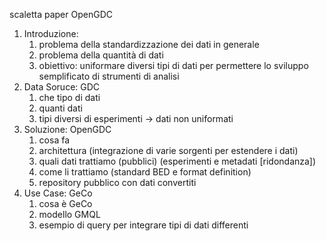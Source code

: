 scaletta paper OpenGDC

1. Introduzione: 
   1. problema della standardizzazione dei dati in generale
   2. problema della quantità di dati
   3. obiettivo: uniformare diversi tipi di dati per permettere lo sviluppo semplificato di strumenti di analisi
2. Data Soruce: GDC
   1. che tipo di dati
   2. quanti dati
   3. tipi diversi di esperimenti -> dati non uniformati
3. Soluzione: OpenGDC
   1. cosa fa
   2. architettura (integrazione di varie sorgenti per estendere i dati)
   3. quali dati trattiamo (pubblici) (esperimenti e metadati [ridondanza])
   4. come li trattiamo (standard BED e format definition)
   5. repository pubblico con dati convertiti
4. Use Case: GeCo
   1. cosa è GeCo
   2. modello GMQL
   3. esempio di query per integrare tipi di dati differenti

